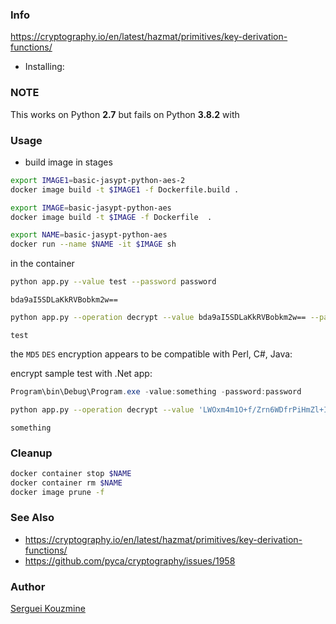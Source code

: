 ### Info 


https://cryptography.io/en/latest/hazmat/primitives/key-derivation-functions/

 * Installing: 
### NOTE 
This works on Python __2.7__ but fails on Python __3.8.2__ with 

### Usage

* build image in stages
```sh
export IMAGE1=basic-jasypt-python-aes-2
docker image build -t $IMAGE1 -f Dockerfile.build .
```

```sh
export IMAGE=basic-jasypt-python-aes
docker image build -t $IMAGE -f Dockerfile  .
```
```sh
export NAME=basic-jasypt-python-aes
docker run --name $NAME -it $IMAGE sh
```

in the container

```sh
python app.py --value test --password password
```
```text
bda9aI5SDLaKkRVBobkm2w==
```
```sh
python app.py --operation decrypt --value bda9aI5SDLaKkRVBobkm2w== --password password
```
```text
test
```
the `MD5` `DES` encryption appears to be compatible with Perl, C#, Java: 

encrypt sample test with .Net app:
```powershell
Program\bin\Debug\Program.exe -value:something -password:password
```


```sh
python app.py --operation decrypt --value 'LWOxm4m1O+f/Zrn6WDfrPiHmZl+IugiE' --password password
```
```text
something
```
### Cleanup
```sh
docker container stop $NAME
docker container rm $NAME
docker image prune -f
```
### See Also 
  * https://cryptography.io/en/latest/hazmat/primitives/key-derivation-functions/
  * https://github.com/pyca/cryptography/issues/1958
### Author
[Serguei Kouzmine](kouzmine_serguei@yahoo.com)
